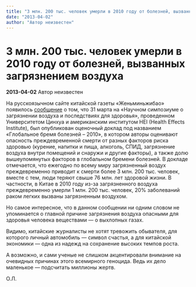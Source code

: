 ```yaml
---
title: "3 млн. 200 тыс. человек умерли в 2010 году от болезней, вызванных загрязнением воздуха"
date: "2013-04-02"
author: "Автор неизвестен"
---
```


# 3 млн. 200 тыс. человек умерли в 2010 году от болезней, вызванных загрязнением воздуха

**2013-04-02** Автор неизвестен

На русскоязычном сайте китайской газеты «Женьминьжибао» появилось [сообщение](http://russian.people.com.cn/31516/8192309.html) о том, что 31 марта на «Научном симпозиуме о загрязнении воздуха и последствиях для здоровья», проведенном Университетом Цинхуа и американским институтом HEI (Health Effects Institute), был опубликован оценочный доклад под названием «Глобальное бремя болезней – 2010», в котором авторы оценивают опасность преждевременной смерти от разных факторов риска здоровью (курение, напитки и пища, алкоголь, СПИД, загрязнение воздуха внутри помещений и снаружи и другие факторы), а также долю вышеупомянутых факторов в глобальном бремени болезней. В докладе отмечается, что ежегодно по всему миру загрязненный воздух преждевременно приводит к смерти более 3 млн. 200 тыс. человек, вместе с тем, люди теряют свыше 76 млн. лет здоровой жизни. В частности, в Китае в 2010 году из-за загрязненного воздуха преждевременно умерли 1 млн. 200 тыс. человек, 20% заболеваний раком легких вызваны загрязненным воздухом.

Но самое интересное, что в данном сообщении ни одним словом не упоминается о главной причине загрязнения воздуха опасными для здоровья человека веществами — о выхлопных газах.

Видимо, китайские журналисты не хотят тревожить обывателя, для которого личный автомобиль — символ счастья, а для китайской экономики — одна из надежд на сохранение высоких темпов роста.

А возможно, и сами ученые не слишком акцентировали внимание на очевидных причинах этого всемирного геноцида. Ведь их дело маленькое — подсчитать миллионы жертв.

О.Л.
